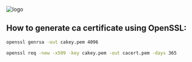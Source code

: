 ![logo](https://socialify.git.ci/zkweb3/go-nostrserver/image?description=1&descriptionEditable=a%20sample%20of%20local%20testing%20server&forks=1&issues=1&language=1&name=1&pattern=Floating%20Cogs&pulls=1&stargazers=1&theme=Light)

## How to generate ca certificate using OpenSSL:

```bash
openssl genrsa -out cakey.pem 4096
```
```bash
openssl req -new -x509 -key cakey.pem -out cacert.pem -days 365
```